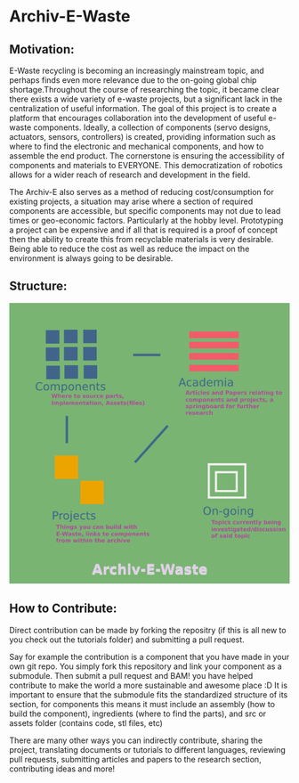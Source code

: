 # Archiv-E-Waste

<h2> Motivation:</h2>

E-Waste recycling is becoming an increasingly mainstream topic, and perhaps finds even more relevance due to the on-going global chip shortage.Throughout the course of researching the topic, it became clear there exists a wide variety of e-waste projects, but a significant lack in the centralization of useful information. The goal of this project is to create a platform that encourages collaboration into the development of useful e-waste components. Ideally, a collection of  components (servo designs, actuators, sensors, controllers) is created, providing information such as where to find the electronic and mechanical components, and how to assemble the end product. The cornerstone is ensuring the accessibility of components and materials to EVERYONE. This democratization of robotics allows for a wider reach of research and development in the field.

The Archiv-E also serves as a method of reducing cost/consumption for existing projects, a situation may arise where a section of required components are accessible, but specific components may not due to lead times or geo-economic factors. Particularly at the hobby level. Prototyping a project can be expensive and if all that is required is a proof of concept then the ability to create this from recyclable materials is very desirable. Being able to reduce the cost as well as reduce the impact on the environment is always going to be desirable.

<h2> Structure:</h2>

<img src = "./misc/structure.png">

<h2>How to Contribute:</h2>

Direct contribution can be made by forking the repositry (if this is all new to you check out the tutorials folder) and submitting a pull request.

Say for example the contribution is a component that you have made in your own git repo. You simply fork this repository and link your component as a submodule. Then submit a pull request and BAM! you have helped contribute to make the world a more sustainable and awesome place :D It is important to ensure that the submodule fits the standardized structure of its section, for components this means it must include an assembly (how to build the component), ingredients (where to find the parts), and src or assets folder (contains code, stl files, etc)

There are many other ways you can indirectly contribute, sharing the project, translating documents or tutorials to different languages, reviewing pull requests, submitting articles and papers to the research section, contributing ideas and more! 
